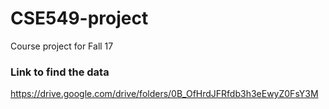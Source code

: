 # CSE549-project
Course project for Fall 17

### Link to find the data
https://drive.google.com/drive/folders/0B_OfHrdJFRfdb3h3eEwyZ0FsY3M
